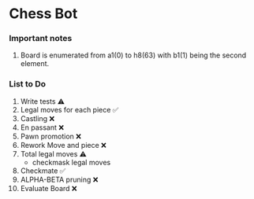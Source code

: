 # Chess Bot
### Important notes
1. Board is enumerated from a1(0) to h8(63) with b1(1) being the second element. 

### List to Do
1) Write tests ⚠️
2) Legal moves for each piece ✅
3) Castling ❌
4) En passant ❌
5) Pawn promotion ❌
6) Rework Move and piece ❌
7) Total legal moves ⚠️
   - checkmask legal moves
9) Checkmate ✅
10) ALPHA-BETA pruning ❌
11) Evaluate Board ❌
